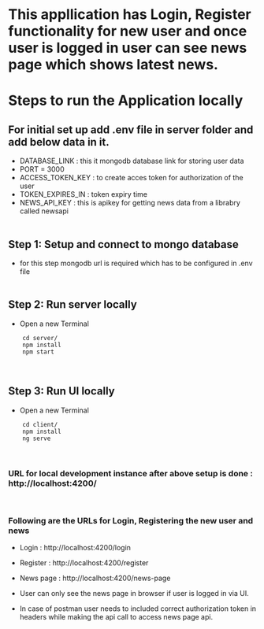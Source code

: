 # This appllication has Login, Register functionality for new user and once user is logged in user can see news page which shows latest news.

# Steps to run the Application locally

## For initial set up add .env file in server folder and add below data in it.
- DATABASE_LINK : this it mongodb database link for storing user data
- PORT = 3000
- ACCESS_TOKEN_KEY : to create acces token for authorization of the user 
- TOKEN_EXPIRES_IN : token expiry time
- NEWS_API_KEY : this is apikey for getting news data from a librabry called newsapi
<br><br>

## Step 1: Setup and connect to mongo database
- for this step mongodb url is required which has to be configured in .env file
<br><br>

## Step 2: Run server locally
- Open a new Terminal
```console
    cd server/
    npm install
    npm start
```
<br>

## Step 3: Run UI locally
- Open a new Terminal
```console
    cd client/
    npm install
    ng serve
```
<br>

### URL for local development instance after above setup is done : http://localhost:4200/
<br>

### Following are the URLs for Login, Registering the new user and news
- Login : http://localhost:4200/login
- Register : http://localhost:4200/register
- News page : http://localhost:4200/news-page

- User can only see the news page in browser if user is logged in via UI.
- In case of postman user needs to included correct authorization token in headers while making the api call to access news page api.
